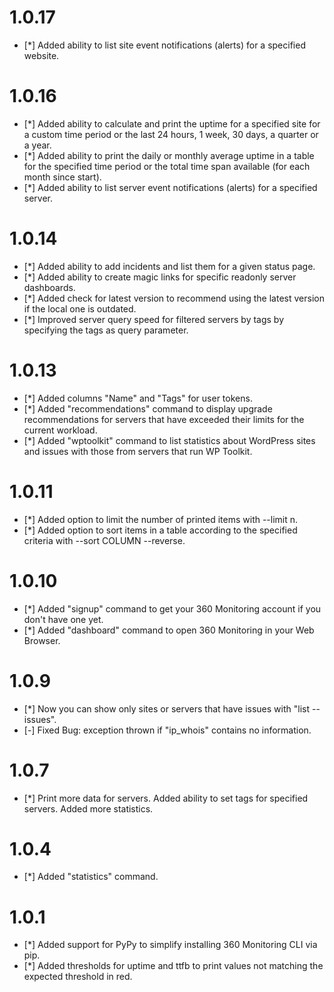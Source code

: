 # 1.0.17

* [*] Added ability to list site event notifications (alerts) for a specified website.

# 1.0.16

* [*] Added ability to calculate and print the uptime for a specified site for a custom time period or the last 24 hours, 1 week, 30 days, a quarter or a year.
* [*] Added ability to print the daily or monthly average uptime in a table for the specified time period or the total time span available (for each month since start).
* [*] Added ability to list server event notifications (alerts) for a specified server.

# 1.0.14

* [*] Added ability to add incidents and list them for a given status page.
* [*] Added ability to create magic links for specific readonly server dashboards.
* [*] Added check for latest version to recommend using the latest version if the local one is outdated.
* [*] Improved server query speed for filtered servers by tags by specifying the tags as query parameter.

# 1.0.13

* [*] Added columns "Name" and "Tags" for user tokens.
* [*] Added "recommendations" command to display upgrade recommendations for servers that have exceeded their limits for the current workload.
* [*] Added "wptoolkit" command to list statistics about WordPress sites and issues with those from servers that run WP Toolkit.

# 1.0.11

* [*] Added option to limit the number of printed items with --limit n.
* [*] Added option to sort items in a table according to the specified criteria with --sort COLUMN --reverse.

# 1.0.10

* [*] Added "signup" command to get your 360 Monitoring account if you don't have one yet.
* [*] Added "dashboard" command to open 360 Monitoring in your Web Browser.

# 1.0.9

* [*] Now you can show only sites or servers that have issues with "list --issues".
* [-] Fixed Bug: exception thrown if "ip_whois" contains no information.
# 1.0.7

* [*] Print more data for servers. Added ability to set tags for specified servers. Added more statistics.
# 1.0.4

* [*] Added "statistics" command.

# 1.0.1

* [*] Added support for PyPy to simplify installing 360 Monitoring CLI via pip.
* [*] Added thresholds for uptime and ttfb to print values not matching the expected threshold in red.

